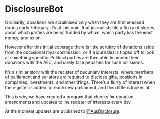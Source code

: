 DisclosureBot
====================

Ordinarily, donations are scrutinised only when they are first released during early February. It’s at this point that journalists file a flurry of stories about which parties are being funded by whom, which party has the most money, and so on.

However after this initial coverage there is little scrutiny of donations aside from the occasional royal commission, or if a journalist is tipped off to look at something specific. Political parties are then able to amend their donations with the AEC, and rarely face penalties for such omissions.

It’s a similar story with the register of pecuniary interests, where members of parliament and senators are required to disclose gifts, positions in companies, investments, and other things. There’s a flurry of interest when the register is added for each new parliament, and then little is looked at.

This is why we have created a program that checks for donation amendments and updates to the register of interests every day.

At the moment updates are published to [@AusDisclosure](https://twitter.com/ausdisclosure).
